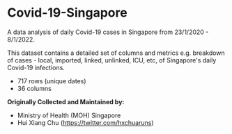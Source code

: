 # Covid-19-Singapore
A data analysis of daily Covid-19 cases in Singapore from 23/1/2020 - 8/1/2022.

This dataset contains a detailed set of columns and metrics e.g. breakdown of cases - local, imported, linked, unlinked, ICU, etc, of Singapore's daily Covid-19 infections. 
- 717 rows (unique dates)
- 36 columns

**Originally Collected and Maintained by:**
- Ministry of Health (MOH) Singapore 
- Hui Xiang Chu (https://twitter.com/hxchuaruns)
